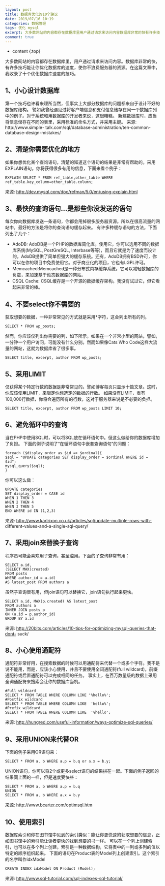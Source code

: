 ```yaml
---
layout: post
title: 数据库优化的10个建议
date: 2019/07/16 10:19
categories: 数据管理
tags: 优化 mysql
excerpt: 大多数网站的内容都存在数据库里用户通过请求来访问内容数据库非常的快有许多技巧能让你优化数据库的速度使你不浪费服务器的资源在这篇文章中我收录了十个优化数据库速度的技巧h21小心设计数据库h2第一个技巧也许看来理所当然但事实上大部分数据库的问题都来自于设计不好的数据库结构譬如我曾经遇见过将客户端信息和支付信息储存在同一个数据库列中的例子对于系统和用数据库的开发者来说这很糟糕新建数据库时应当将信息储存在
comment: true
---
```


* content
{:top}

大多数网站的内容都存在数据库里，用户通过请求来访问内容。数据库非常的快，有许多技巧能让你优化数据库的速度，使你不浪费服务器的资源。在这篇文章中，我收录了十个优化数据库速度的技巧。

## 1、小心设计数据库

第一个技巧也许看来理所当然，但事实上大部分数据库的问题都来自于设计不好的数据库结构。
譬如我曾经遇见过将客户端信息和支付信息储存在同一个数据库列中的例子。对于系统和用数据库的开发者来说，这很糟糕。
新建数据库时，应当将信息储存在不同的表里，采用标准的命名方式，并采用主键。 来源: http://www.simple-
talk.com/sql/database-administration/ten-common-database-design-mistakes/

## 2、清楚你需要优化的地方

如果你想优化某个查询语句，清楚的知道这个语句的结果是非常有帮助的。采用EXPLAIN语句，你将获得很多有用的信息，下面来看个例子：

    
    
    EXPLAIN SELECT * FROM ref_table,other_table WHERE ref_table.key_column=other_table.column;
    

来源: http://dev.mysql.com/doc/refman/5.0/en/using-explain.html

## 3、最快的查询语句…是那些你没发送的语句

每次你向数据库发送一条语句，你都会用掉很多服务器资源。所以在很高流量的网站中，最好的方法是将你的查询语句缓存起来。 有许多种缓存语句的方法，下面列出了几个：

  * AdoDB: AdoDB是一个PHP的数据库简化库。使用它，你可以选用不同的数据库系统(MySQL, PostGreSQL, Interbase等等)，而且它就是为了速度而设计的。AdoDB提供了简单但强大的缓存系统。还有，AdoDB拥有BSD许可，你可以在你的项目中免费使用它。对于商业化的项目，它也有LGPL许可。
  * Memcached:Memcached是一种分布式内存缓存系统，它可以减轻数据库的负载，来加速基于动态数据库的网站。
  * CSQL Cache: CSQL缓存是一个开源的数据缓存架构。我没有试过它，但它看起来非常的棒。

## 4、不要select你不需要的

获取想要的数据，一种非常常见的方式就是采用*字符，这会列出所有的列。

    
    
    SELECT * FROM wp_posts;
    

然而，你应该仅列出你需要的列，如下所示。如果在一个非常小型的网站，譬如，一分钟一个用户访问，可能没有什么分别。然而如果像Cats Who
Code这样大流量的网站，这就为数据库省了很多事。

    
    
    SELECT title, excerpt, author FROM wp_posts;
    

## 5、采用LIMIT

仅获得某个特定行数的数据是非常常见的。譬如博客每页只显示十篇文章。这时，你应该使用LIMIT，来限定你想选定的数据的行数。
如果没有LIMIT，表有100,000行数据，你将会遍历所有的行数，这对于服务器来说是不必要的负担。

    
    
    SELECT title, excerpt, author FROM wp_posts LIMIT 10;
    

## 6、避免循环中的查询

当在PHP中使用SQL时，可以将SQL放在循环语句中。但这么做给你的数据库增加了负担。 下面的例子说明了“在循环语句中嵌套查询语句”的问题：

    
    
    foreach ($display_order as $id => $ordinal){     
    $sql = "UPDATE categories SET display_order = $ordinal WHERE id = $id";
    mysql_query($sql); 
    }
    

你可以这么做：

    
    
    UPDATE categories
    SET display_order = CASE id 
    WHEN 1 THEN 3
    WHEN 2 THEN 4
    WHEN 3 THEN 5    
    END WHERE id IN (1,2,3)
    

来源: http://www.karlrixon.co.uk/articles/sql/update-multiple-rows-with-
different-values-and-a-single-sql-query/

## 7、采用join来替换子查询

程序员可能会喜欢用子查询，甚至滥用。下面的子查询非常有用：

    
    
    SELECT a.id,
    (SELECT MAX(created)
    FROM posts
    WHERE author_id = a.id) 
    AS latest_post FROM authors a
    

虽然子查询很有用，但join语句可以替换它，join语句执行起来更快。

    
    
    SELECT a.id, MAX(p.created) AS latest_post
    FROM authors a
    INNER JOIN posts p
    ON (a.id = p.author_id)
    GROUP BY a.id
    

来源: http://20bits.com/articles/10-tips-for-optimizing-mysql-queries-that-dont-
suck/

## 8、小心使用通配符

通配符非常好用，在搜索数据的时候可以用通配符来代替一个或多个字符。我不是说不能用，而是，应该小心使用，并且不要使用全词通配符(full
wildcard)，前缀通配符或后置通配符可以完成相同的任务。 事实上，在百万数量级的数据上采用全词通配符来搜索会让你的数据库当机。

    
    
    #Full wildcard 
    SELECT * FROM TABLE WHERE COLUMN LIKE '%hello%'; 
    #Postfix wildcard 
    SELECT * FROM TABLE WHERE COLUMN LIKE  'hello%'; 
    #Prefix wildcard 
    SELECT * FROM TABLE WHERE COLUMN LIKE  '%hello';
    

来源: http://hungred.com/useful-information/ways-optimize-sql-queries/

## 9、采用UNION来代替OR

下面的例子采用OR语句来：

    
    
    SELECT * FROM a, b WHERE a.p = b.q or a.x = b.y;
    

UNION语句，你可以将2个或更多select语句的结果拼在一起。下面的例子返回的结果同上面的一样，但是速度要快些：

    
    
    SELECT * FROM a, b WHERE a.p = b.q 
    UNION 
    SELECT * FROM a, b WHERE a.x = b.y
    

来源: http://www.bcarter.com/optimsql.htm

## 10、使用索引

数据库索引和你在图书馆中见到的索引类似：能让你更快速的获取想要的信息，正如图书馆中的索引能让读者更快的找到想要的书一样。
可以在一个列上创建索引，也可以在多个列上创建。索引是一种数据结构，它将表中的一列或多列的值以特定的顺序组织起来。
下面的语句在Product表的Model列上创建索引。这个索引的名字叫作idxModel

    
    
    CREATE INDEX idxModel ON Product (Model);
    

来源: http://www.sql-tutorial.com/sql-indexes-sql-tutorial/


    
